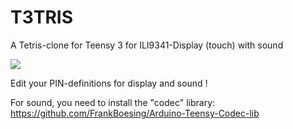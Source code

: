 # T3TRIS
A Tetris-clone for Teensy 3 for ILI9341-Display (touch)  with sound

![](https://github.com/FrankBoesing/T3TRIS/blob/master/t3tris/extras/board.jpg)


Edit your PIN-definitions for display and sound !

For sound, you need to install the "codec" library:
https://github.com/FrankBoesing/Arduino-Teensy-Codec-lib
